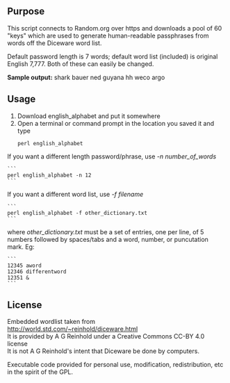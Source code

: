 ## Purpose

This script connects to Random.org over https and downloads a pool of 60 "keys" which are used to generate human-readable passphrases from words off the Diceware word list.

Default password length is 7 words; default word list (included) is original English 7,777. Both of these can easily be changed.

**Sample output:** shark bauer ned guyana hh weco argo

## Usage

1. Download english_alphabet and put it somewhere
2. Open a terminal or command prompt in the location you saved it and type
    ```
    perl english_alphabet
    ```
If you want a different length password/phrase, use *-n number_of_words*

    ```
    perl english_alphabet -n 12
    ```
If you want a different word list, use *-f filename*

    ```
    perl english_alphabet -f other_dictionary.txt
    ```
where *other_dictionary.txt* must be a set of entries, one per line, of 5 numbers followed by spaces/tabs and a word, number, or puncutation mark. Eg:

    ```
    12345 aword
    12346 differentword
    12351 &
    ```

## License

Embedded wordlist taken from http://world.std.com/~reinhold/diceware.html<br />
It is provided by A G Reinhold under a Creative Commons CC-BY 4.0 license<br />
It is not A G Reinhold's intent that Diceware be done by computers.

Executable code provided for personal use, modification, redistribution, etc in the spirit of the GPL.
